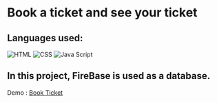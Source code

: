 <h1>Book a ticket and see your ticket</h1>

<h2>Languages ​​used:</h2>

  ![HTML](	https://img.shields.io/badge/HTML5-E34F26?style=for-the-badge&logo=html5&logoColor=white) 
  ![CSS](https://img.shields.io/badge/CSS3-1572B6?style=for-the-badge&logo=css3&logoColor=white) 
  ![Java Script](https://img.shields.io/badge/JavaScript-323330?style=for-the-badge&logo=javascript&logoColor=F7DF1E)

 <h2>In this project, FireBase is used as a database.</h2>

 Demo : [Book Ticket](https://kosar-ahd.github.io./Book-Ticket) 
  
